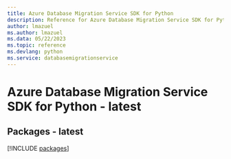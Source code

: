 ```yaml
---
title: Azure Database Migration Service SDK for Python
description: Reference for Azure Database Migration Service SDK for Python
author: lmazuel
ms.author: lmazuel
ms.data: 05/22/2023
ms.topic: reference
ms.devlang: python
ms.service: databasemigrationservice
---
```

# Azure Database Migration Service SDK for Python - latest
## Packages - latest
[!INCLUDE [packages](database-migration-service-index.md)]